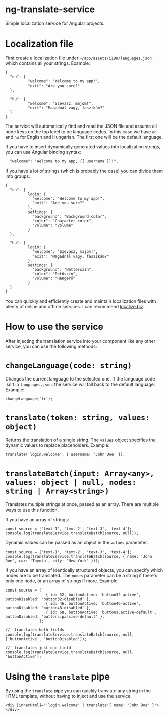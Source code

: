 # ng-translate-service
Simple localization service for Angular projects.

# Localization file
First create a localization file under `~/app/assets/i18n/languages.json` which contains all your strings. Example:

```
{
  "en": {
          "welcome": "Welcome to my app!",
          "exit": "Are you sure?"
  },
  
  "hu": {
          "welcome": "Szevasz, majom!",
          "exit": "Magadnál vagy, faszikám?"
  }
}
```

The service will automatically find and read the JSON file and assume all node keys on the top level to be language codes. In this case we have `en` and `hu` for English and Hungarian. The first one will be the default language.

If you have to insert dynamically generated values into localization strings, you can use Angular binding syntax:

```
  "welcome": "Welcome to my app, {{ username }}!",
```

If you have a lot of strings (which is probably the case) you can divide them into groups:

```
{
  "en": {
          login: {
            "welcome": "Welcome to my app!",
            "exit": "Are you sure?"
          },
          settings: {
            "background": "Background color",
            "color": "Character color",
            "volume": "Volume"
          }
  },
  
  "hu": {
          login: {
            "welcome": "Szevasz, majom!",
            "exit": "Magadnál vagy, faszikám?"
          },
          settings: {
            "background": "Háttérszín",
            "color": "Betűszín",
            "volume": "Hangerő"
          }
  }
}
```

You can quickly and efficiently create and maintain localization files with plenty of online and offline services. I can recommend [localize.biz](https://localize.biz).

# How to use the service
After injecting the translation service into your component like any other service, you can use the following methods:

# `changeLanguage(code: string)`
Changes the current language to the selected one. If the language code isn't in `languages.json`, the service will fall back to the default language. Example:
```
changeLanguage('fr');
```

# `translate(token: string, values: object)`
Returns the translation of a single string. The `values` object specifies the dynamic values to replace placeholders. Example:

```
translate('login.welcome', { username: 'John Doe' });
```

# `translateBatch(input: Array<any>, values: object | null, nodes: string | Array<string>)`
Translates multiple strings at once, passed as an array. There are multiple ways to use this function.

If you have an array of strings:

```
const source = ['text-1', 'text-2', 'text-3', 'text-4'];
console.log(translateService.translateBatch(source, null));
```

Dynamic values can be passed as an object in the `values` parameter.

```
const source = ['text-1', 'text-2', 'text-3', 'text-4'];
console.log(translateService.translateBatch(source, { name: 'John Doe', car: 'Toyota', city: 'New York' }));
```

If you have an array of identically structured objects, you can specify which nodes are to be translated. The `nodes` parameter can be a string if there's only one node, or an array of strings if more. Example:

```
const source = [
                  { id: 32, buttonActive: 'button32-active', buttonDisabled: 'button32-disabled' },
                  { id: 46, buttonActive: 'button46-active', buttonDisabled: 'button48-disabled' },
                  { id: 58, buttonActive: 'buttons.active-default', buttonDisabled: 'buttons.passive-default' },
               ];
               
//  translates both fields
console.log(translateService.translateBatch(source, null, ['buttonActive', 'buttonDisabled']);
               
//  translates just one field
console.log(translateService.translateBatch(source, null, 'buttonActive');

```

# Using the `translate` pipe

By using the `translate` pipe you can quickly translate any string in the HTML template, without having to inject and use the service.

```
<div [innerHtml]="'login.welcome' | translate:{ name: 'John Doe' }"></div>
```
